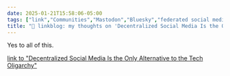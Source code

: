 ```yaml
---
date: 2025-01-21T15:58:06-05:00
tags: ["link","Communities","Mastodon","Bluesky","federated social media"]
title: "🔗 linkblog: my thoughts on 'Decentralized Social Media Is the Only Alternative to the Tech Oligarchy'"
---
```

Yes to all of this.

[link to "Decentralized Social Media Is the Only Alternative to the Tech Oligarchy"](https://www.404media.co/decentralized-social-media-is-the-only-alternative-to-the-tech-oligarchy/)